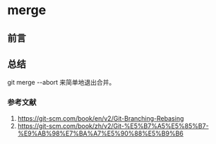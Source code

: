 # merge

## 前言

## 总结

git merge --abort 来简单地退出合并。

### 参考文献

1. <https://git-scm.com/book/en/v2/Git-Branching-Rebasing>
2. <https://git-scm.com/book/zh/v2/Git-%E5%B7%A5%E5%85%B7-%E9%AB%98%E7%BA%A7%E5%90%88%E5%B9%B6>
